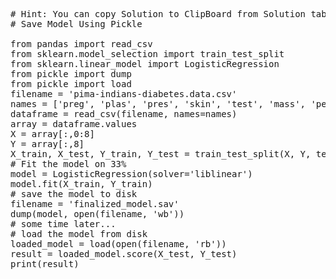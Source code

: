 <pre class="file" data-target="clipboard">
# Hint: You can copy Solution to ClipBoard from Solution tab in Step 2
# Save Model Using Pickle

from pandas import read_csv
from sklearn.model_selection import train_test_split
from sklearn.linear_model import LogisticRegression
from pickle import dump
from pickle import load
filename = 'pima-indians-diabetes.data.csv'
names = ['preg', 'plas', 'pres', 'skin', 'test', 'mass', 'pedi', 'age', 'class']
dataframe = read_csv(filename, names=names)
array = dataframe.values
X = array[:,0:8]
Y = array[:,8]
X_train, X_test, Y_train, Y_test = train_test_split(X, Y, test_size=0.33, random_state=7)
# Fit the model on 33%
model = LogisticRegression(solver='liblinear')
model.fit(X_train, Y_train)
# save the model to disk
filename = 'finalized_model.sav'
dump(model, open(filename, 'wb'))
# some time later...
# load the model from disk
loaded_model = load(open(filename, 'rb'))
result = loaded_model.score(X_test, Y_test)
print(result)

</pre>